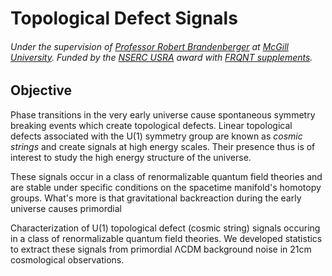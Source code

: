 # Topological Defect Signals
###### Under the supervision of [Professor Robert Brandenberger](https://www.physics.mcgill.ca/~rhb/) at [McGill University](https://www.mcgill.ca/). Funded by the [NSERC USRA](https://www.nserc-crsng.gc.ca/students-etudiants/ug-pc/usra-brpc_eng.asp) award with [FRQNT supplements](https://frq.gouv.qc.ca/en/program/supplements-of-the-nserc-undergraduate-student-research-awards-usra-bpca-2023-2024/).

## Objective

Phase transitions in the very early universe cause spontaneous symmetry breaking events which create topological defects. Linear topological defects associated with the U(1) symmetry group are known as *cosmic strings* and create signals at high energy scales. Their presence thus is of interest to study the high energy structure of the universe.

These signals occur in a class of renormalizable quantum field theories and are stable under specific conditions on the spacetime manifold's homotopy groups. What's more is that gravitational backreaction during the early universe causes primordial


Characterization of U(1) topological defect (cosmic string) signals occuring in a class of renormalizable quantum field theories. We developed statistics to extract these signals from primordial ΛCDM background noise in 21cm cosmological observations.
